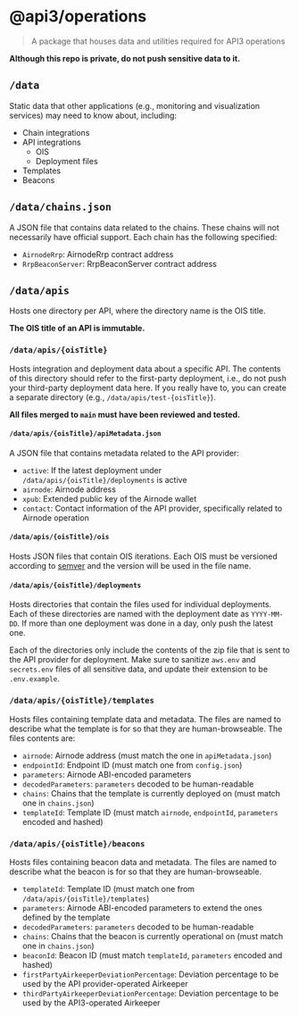 # @api3/operations

> A package that houses data and utilities required for API3 operations

**Although this repo is private, do not push sensitive data to it.**

## `/data`

Static data that other applications (e.g., monitoring and visualization services) may need to know about, including:

- Chain integrations
- API integrations
  - OIS
  - Deployment files
- Templates
- Beacons

## `/data/chains.json`

A JSON file that contains data related to the chains. These chains will not necessarily have official support. Each
chain has the following specified:

- `AirnodeRrp`: AirnodeRrp contract address
- `RrpBeaconServer`: RrpBeaconServer contract address

## `/data/apis`

Hosts one directory per API, where the directory name is the OIS title.

**The OIS title of an API is immutable.**

### `/data/apis/{oisTitle}`

Hosts integration and deployment data about a specific API. The contents of this directory should refer to the
first-party deployment, i.e., do not push your third-party deployment data here. If you really have to, you can create a
separate directory (e.g., `/data/apis/test-{oisTitle}`).

**All files merged to `main` must have been reviewed and tested.**

#### `/data/apis/{oisTitle}/apiMetadata.json`

A JSON file that contains metadata related to the API provider:

- `active`: If the latest deployment under `/data/apis/{oisTitle}/deployments` is active
- `airnode`: Airnode address
- `xpub`: Extended public key of the Airnode wallet
- `contact`: Contact information of the API provider, specifically related to Airnode operation

#### `/data/apis/{oisTitle}/ois`

Hosts JSON files that contain OIS iterations. Each OIS must be versioned according to [semver](https://semver.org/) and
the version will be used in the file name.

#### `/data/apis/{oisTitle}/deployments`

Hosts directories that contain the files used for individual deployments. Each of these directories are named with the
deployment date as `YYYY-MM-DD`. If more than one deployment was done in a day, only push the latest one.

Each of the directories only include the contents of the zip file that is sent to the API provider for deployment. Make
sure to sanitize `aws.env` and `secrets.env` files of all sensitive data, and update their extension to be
`.env.example`.

### `/data/apis/{oisTitle}/templates`

Hosts files containing template data and metadata. The files are named to describe what the template is for so that they
are human-browseable. The files contents are:

- `airnode`: Airnode address (must match the one in `apiMetadata.json`)
- `endpointId`: Endpoint ID (must match one from `config.json`)
- `parameters`: Airnode ABI-encoded parameters
- `decodedParameters`: `parameters` decoded to be human-readable
- `chains`: Chains that the template is currently deployed on (must match one in `chains.json`)
- `templateId`: Template ID (must match `airnode`, `endpointId`, `parameters` encoded and hashed)

### `/data/apis/{oisTitle}/beacons`

Hosts files containing beacon data and metadata. The files are named to describe what the beacon is for so that they are
human-browseable.

- `templateId`: Template ID (must match one from `/data/apis/{oisTitle}/templates`)
- `parameters`: Airnode ABI-encoded parameters to extend the ones defined by the template
- `decodedParameters`: `parameters` decoded to be human-readable
- `chains`: Chains that the beacon is currently operational on (must match one in `chains.json`)
- `beaconId`: Beacon ID (must match `templateId`, `parameters` encoded and hashed)
- `firstPartyAirkeeperDeviationPercentage`: Deviation percentage to be used by the API provider-operated Airkeeper
- `thirdPartyAirkeeperDeviationPercentage`: Deviation percentage to be used by the API3-operated Airkeeper

